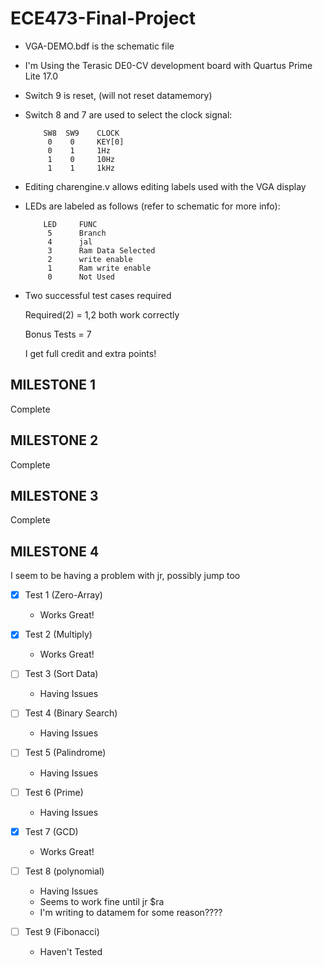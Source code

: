 # ECE473-Final-Project
- VGA-DEMO.bdf is the schematic file
- I'm Using the Terasic DE0-CV development board with Quartus Prime Lite 17.0
- Switch 9 is reset, (will not reset datamemory)
- Switch 8 and 7 are used to select the clock signal:

          SW8  SW9    CLOCK
           0    0     KEY[0]
           0    1     1Hz
           1    0     10Hz
           1    1     1kHz

- Editing charengine.v allows editing labels used with the VGA display
- LEDs are labeled as follows (refer to schematic for more info):

          LED     FUNC
           5      Branch
           4      jal
           3      Ram Data Selected
           2      write enable
           1      Ram write enable
           0      Not Used

- Two successful test cases required

	Required(2) = 1,2 both work correctly
	
	Bonus Tests = 7

	I get full credit and extra points!
           
## MILESTONE 1

Complete

## MILESTONE 2

Complete

## MILESTONE 3

Complete

## MILESTONE 4

I seem to be having a problem with jr, possibly jump too

- [x] Test 1 (Zero-Array)

	- Works Great!

- [x] Test 2 (Multiply)

	- Works Great!

- [ ] Test 3 (Sort Data)

	- Having Issues

- [ ] Test 4 (Binary Search)

	- Having Issues

- [ ] Test 5 (Palindrome)

	- Having Issues

- [ ] Test 6 (Prime)

	- Having Issues

- [x] Test 7 (GCD)

	- Works Great!

- [ ] Test 8 (polynomial)

	- Having Issues
	- Seems to work fine until jr $ra
	- I'm writing to datamem for some reason????
	
- [ ] Test 9 (Fibonacci)

	- Haven't Tested

